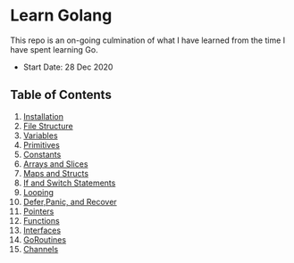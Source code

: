 # Learn Golang

This repo is an on-going culmination of what I have learned from the time I have spent learning Go.

- Start Date: 28 Dec 2020

## Table of Contents

1. [Installation](https://github.com/k5tuck/Learn_GoLang/installation)
2. [File Structure](https://github.com/k5tuck/Learn_GoLang/file_structure)
3. [Variables](https://github.com/k5tuck/Learn_GoLang/variables)
4. [Primitives](https://github.com/k5tuck/Learn_GoLang/primitives)
5. [Constants](https://github.com/k5tuck/Learn_GoLang/constants)
6. [Arrays and Slices](https://github.com/k5tuck/Learn_GoLang/array_slices)
7. [Maps and Structs](https://github.com/k5tuck/Learn_GoLang/maps_structs)
8. [If and Switch Statements](https://github.com/k5tuck/Learn_GoLang/if_switch)
9. [Looping](https://github.com/k5tuck/Learn_GoLang/looping)
10. [Defer,Panic, and Recover](https://github.com/k5tuck/Learn_GoLang/defer_panic_recover)
11. [Pointers](https://github.com/k5tuck/Learn_GoLang/pointers)
12. [Functions](https://github.com/k5tuck/Learn_GoLang/functions)
13. [Interfaces](https://github.com/k5tuck/Learn_GoLang/interfaces)
14. [GoRoutines](https://github.com/k5tuck/Learn_GoLang/goroutines)
15. [Channels](https://github.com/k5tuck/Learn_GoLang/channels)
